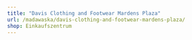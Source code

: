 ```yaml
---
title: "Davis Clothing and Footwear Mardens Plaza"
url: /madawaska/davis-clothing-and-footwear-mardens-plaza/
shop: Einkaufszentrum
---
```

